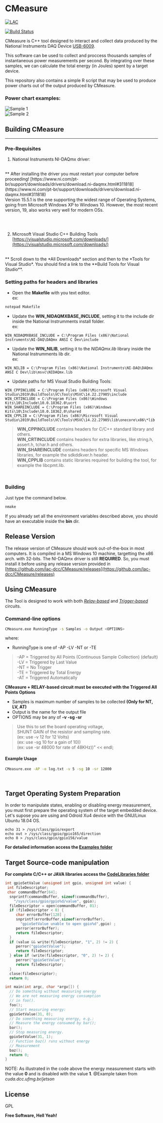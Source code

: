 
# CMeasure

[![LAC](/docs/powered.png)](http://lac.dcc.ufmg.br)

[![Build Status](https://travis-ci.org/joemccann/dillinger.svg?branch=master)](https://travis-ci.org/joemccann/dillinger)



CMeasure is C++ tool designed to interact and collect data produced by the
National Instruments DAQ Device [USB-6009](http://www.ni.com/pt-br/support/model.usb-6009.html).

This software can be used to collect and proccess thousands samples of 
instantaneous power measurements per second. By integrating over these
samples, we can calculate the total energy (in Joules) spent by a target
device. 

This repository also contains a simple R script that may be used to produce power charts
out of the output produced by CMeasure.

### Power chart examples:
![Sample 1](/docs/sample1.png)
<br/>
![Sample 2](/docs/sample2.png)
<br/>

## Building CMeasure
---
### Pre-Requisites

1. National Instruments NI-DAQmx driver:
<br/>
** After installing the driver you must restart your computer before proceeding!
[https://www.ni.com/pt-br/support/downloads/drivers/download.ni-daqmx.html#311818](https://www.ni.com/pt-br/support/downloads/drivers/download.ni-daqmx.html#311818)

<br/>
Version 15.5.1 is the one supporting the widest range of Operating Systems, going from Microsoft Windows XP to Windows 10. However, the most recent version, 19, also works very well for modern OSs.

<br/><br/>

2. Microsoft Visual Studio C++ Building Tools
[https://visualstudio.microsoft.com/downloads/](https://visualstudio.microsoft.com/downloads/)
<br/>
** Scroll down to the *All Downloads* section and then to the *Tools for Visual Studio*. You should find a link to the **Build Tools for Visual Studio**. 

<br/>

### Setting paths for headers and libraries
- Open the **Makefile** with you text editor. <br/> ex:
```sh
notepad Makefile
```
- Update the **WIN_NIDAQMXBASE_INCLUDE**, setting it to the include dir inside the National Instrumments install folder. <br/> ex:
```
WIN_NIDAQMXBASE_INCLUDE = C:\Program Files (x86)\National Instruments\NI-DAQ\DAQmx ANSI C Dev\include
```
- Update the **WIN_NILIB**, setting it to the *NIDAQmx.lib* library inside the National Instrumments lib dir. <br/> ex:
```
WIN_NILIB = C:\Program Files (x86)\National Instruments\NI-DAQ\DAQmx ANSI C Dev\lib\msvc\NIDAQmx.lib
```
- Update paths for MS Visual Studio Building Tools:
```
WIN_CPPINCLUDE = C:\Program Files (x86)\Microsoft Visual Studio\2019\BuildTools\VC\Tools\MSVC\14.22.27905\include
WIN_CRTINCLUDE = C:\Program Files (x86)\Windows Kits\10\Include\10.0.18362.0\ucrt
WIN_SHAREINCLUDE = C:\Program Files (x86)\Windows Kits\10\Include\10.0.18362.0\shared
WIN_CPPLIB = C:\Program Files (x86)\Microsoft Visual Studio\2019\BuildTools\VC\Tools\MSVC\14.22.27905\lib\onecore\x86\*lib
```

> **WIN_CPPINCLUDE** contains headers for C/C++ standard library and others. <br/>
> **WIN_CRTINCLUDE** contains headers for extra libraries, like string.h, assert.h, tchar.h and others. <br/>
> **WIN_SHAREINCLUDE** contains headers for specific MS Windows libraries, for example the sdkddkver.h header. <br/>
> **WIN_CPPLIB** contains static libraries required for building the tool, for example the libcpmt.lib. <br/>

<br/>

### Building
Just type the command below. 
```sh
nmake 
```
If you already set all the environment variables described above, you should have an executable inside the **bin** dir.
## Release Version

The release version of CMeasure should work out-of-the-box in most computers. It is compiled in a MS Windows 10 machine, targetting the x86 arch. with 32-bits. The NI-DAQmx driver is still **REQUIRED**. So, you must install it before using any release version provided in [https://github.com/lac-dcc/CMeasure/releases](https://github.com/lac-dcc/CMeasure/releases)

## Using CMeasure

The Tool is designed to work with both *[Relay-based](http://cuda.dcc.ufmg.br/jetson/download/User_Manual.pdf)* and *[Trigger-based](http://cuda.dcc.ufmg.br/jetson/download/Manual_Trigger_Circuit.pdf)* circuits.

### Command-line options
```sh
CMeasure.exe RunningType -s Samples -o Output <OPTIONS>
```
   where:
   - RunningType is one of -AP -LV -NT or -TE
> -AP = Triggered by All Points (Continuous Sample Collection) (default) <br/>
> -LV = Triggered by Last Value <br/>
> -NT = No Trigger <br/>
> -TE = Triggered by Total Energy <br/>
> -AT = Triggered Automatically <br/>

**CMeasure + RELAY-based circuit must be executed with the Triggered All Points Options**

- Samples is maximum number of samples to be collected **(Only for NT, LV, AT)**
- Output is the name for the output file           
- OPTIONS may be any of  **-v -sg -sr**

> Use this to set the board operating voltage, <br/>
> SHUNT GAIN of the resistor and sampling rate. <br/>
> (ex: use -v 12 for 12 Volts) <br/>
> (ex: use -sg 10 for a gain of 10)) <br/>
> (ex: use -sr 48000 for rate of 48KHz))" << endl; <br/>

#### Example Usage
```sh
CMeasure.exe -AP -o log.txt -v 5 -sg 10 -sr 12000
```

<br/>


## Target Operating System Preparation
In order to manipulate states, enabling or disabling energy measurement, you must first prepare the operating system of the target embedded device. Let's supose you are using and Odroid Xu4 device with the GNU/Linux Ubuntu 18.04 OS.  
```
echo 31 > /sys/class/gpio/export
echo out > /sys/class/gpio/gpio165/direction
echo 0 > /sys/class/gpio/gpio156/value
```
**For detailed information access the [Examples folder](https://github.com/lac-dcc/CMeasure/tree/master/examples)**


## Target Source-code manipulation

**For complete C/C++ or JAVA libraries access the [CodeLibraries folder](https://github.com/lac-dcc/CMeasure/tree/master/CodeLibraries)**

```C
int gpioSetValue (unsigned int gpio, unsigned int value) {
 int fileDescriptor;
 char commandBuffer[64];
  snprintf(commandBuffer, sizeof(commandBuffer),
    "/sys/class/gpio/gpio%d/value", gpio);
  fileDescriptor = open(commandBuffer, 01);
  if (fileDescriptor < 0) {
     char errorBuffer[128] ;
     snprintf(errorBuffer,sizeof(errorBuffer),
       "gpioSetValue unable to open gpio%d",gpio) ;
     perror(errorBuffer);
     return fileDescriptor;
  }
  if (value && write(fileDescriptor, "1", 2) != 2) {
     perror("gpioSetValue");
     return fileDescriptor;
  } else if (write(fileDescriptor, "0", 2) != 2) {
     perror("gpioSetValue");
     return fileDescriptor;
  }
  close(fileDescriptor);
  return 0;
```

```C
int main(int argc, char *argv[]) {
  // Do something without measuring energy
  // We are not measuring energy consumption
  // in foo().
  foo();
  // Start measuring energy:
  gpioSetValue(31, 0);
  // Do something measuring energy, e.g.:
  // Measure the energy consumed by bar();
  bar();
  // Stop measuring energy.
  gpioSetValue(31, 1);
  // Function baz() runs without energy
  // Measurement
  baz();
  return 0;
}
```
NOTE: As illustrated in the code above the energy measurement starts with the value **0** and is disabled with the value **1**.
@Example taken from *cuda.dcc.ufmg.br/jetson*


License
----

GPL


**Free Software, Hell Yeah!**
